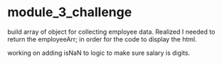 # module_3_challenge
build array of object for collecting employee data. Realized I needed to return the employeeArr; in order for the 
code to display the html.

working on adding isNaN to logic to make sure salary is digits. 


